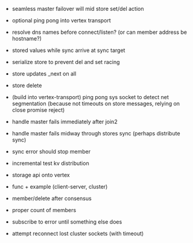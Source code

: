 * seamless master failover will mid store set/del action
* optional ping pong into vertex transport
* resolve dns names before connect/listen? (or can member address be hostname?)
* stored values while sync arrive at sync target
* serialize store to prevent del and set racing
* store updates _next on all
* store delete
* (build into vertex-transport) ping pong sys socket to detect net segmentation (because not timeouts on store messages, relying on close promise reject)
* handle master fails immediately after join2
* handle master fails midway through stores sync (perhaps distribute sync)
* sync error should stop member

* incremental test kv distribution
* storage api onto vertex
* func + example (client-server, cluster)
* member/delete after consensus

* proper count of members
* subscribe to error until something else does
* attempt reconnect lost cluster sockets (with timeout)
